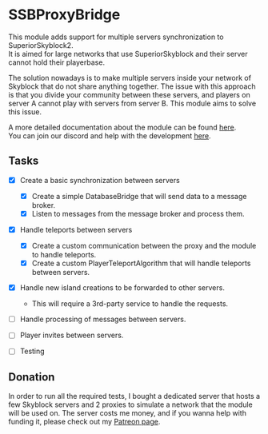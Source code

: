 # SSBProxyBridge

This module adds support for multiple servers synchronization to SuperiorSkyblock2.<br>
It is aimed for large networks that use SuperiorSkyblock and their server cannot hold their playerbase.<br>

The solution nowadays is to make multiple servers inside your network of Skyblock that do not share anything together.
The issue with this approach is that you divide your community between these servers, and
players on server A cannot play with servers from server B. This module aims to solve this issue.

A more detailed documentation about the module can be found [here](https://docs.google.com/document/d/1IHG7-ID9LJHXE2fWZwJA1Aam6JmI9YTTFLh0yp1uZsA/edit). <br>
You can join our discord and help with the development [here](https://discord.gg/UcQ3Uerz9N). <br>

## Tasks
- [X] Create a basic synchronization between servers
  - [X] Create a simple DatabaseBridge that will send data to a message broker.
  - [X] Listen to messages from the message broker and process them.
- [X] Handle teleports between servers
  - [X] Create a custom communication between the proxy and the module to handle teleports.
  - [X] Create a custom PlayerTeleportAlgorithm that will handle teleports between servers.
- [X] Handle new island creations to be forwarded to other servers.
  - This will require a 3rd-party service to handle the requests.
- [ ] Handle processing of messages between servers.
- [ ] Player invites between servers.
- [ ] Testing


## Donation

In order to run all the required tests, I bought a dedicated server that hosts a few Skyblock servers and 2 proxies
to simulate a network that the module will be used on. The server costs me money, and if you wanna help with funding
it, please check out my [Patreon page](https://bg-software.com/patreon/).